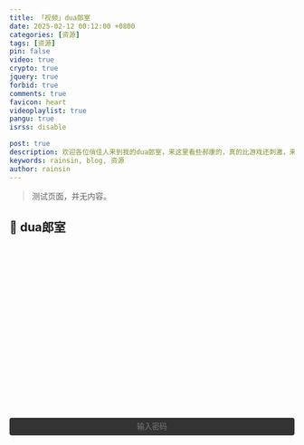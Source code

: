 ```yaml
---
title: 「视频」dua郎室
date: 2025-02-12 00:12:00 +0800
categories: [资源]
tags: [资源]
pin: false
video: true
crypto: true
jquery: true
forbid: true
comments: true
favicon: heart
videoplaylist: true
pangu: true
isrss: disable

post: true
description: 欢迎各位俏佳人来到我的dua郎室，来这里看些郝康的，真的比游戏还刺激，来我这里看一晚吧。
keywords: rainsin, blog, 资源
author: rainsin
---
```


<script src="/assets/post/video/video.js"></script>

<style>
details {
  width: 100%;
  margin: 0 auto;
  background: #282828;
  margin-bottom: 0.5rem;
  box-shadow: 0 0.1rem 1rem -0.5rem rgba(0, 0, 0, 0.4);
  border-radius: 5px;
  overflow: hidden;
}

summary {
    color:#fff;
  padding: 1rem;
  display: block;
  background: #333;
  padding-left: 2.2rem;
  position: relative;
  cursor: pointer;
  -webkit-user-select: none;
     -moz-user-select: none;
      -ms-user-select: none;
          user-select: none;
}

summary:before {
  content: "";
  border-width: 0.4rem;
  border-style: solid;
  border-color: transparent transparent transparent #fff;
  position: absolute;
  top: 1.3rem;
  left: 1rem;
  transform: rotate(0);
  transform-origin: 0.2rem 50%;
  transition: 0.25s transform ease;
}

/* THE MAGIC 🧙‍♀️ */
details[open] > summary:before {
  transform: rotate(90deg);
}

details summary::-webkit-details-marker {
  display: none;
}

details > ul {
  overflow-x: auto;
  display: grid;
  gap: 12px;
  padding-bottom: 1rem;
  padding-right: 28px;
  margin-bottom: 0;
  padding-top: 1rem;
  max-height: 20em;
  justify-content: center;
}

@media screen and (width <= 400px) {
    details > ul {
        grid-template-columns: 1fr !important;
    }
  }

details > ul li {
  list-style: none;
  color:#fff;
  margin: 4px !important;
  padding: 3px 8px !important;
  border-radius: 4px;
  border: 1px solid #5e616d;
  background: #47484c;
  cursor: pointer;
    text-align: center;
  transition: all 0.2s ease-out;
  height: 2.2em;
  justify-content: center;
  display: grid;
  margin: 0 !important;
  overflow: hidden;
}

details > ul li:hover {
  background: #1f2623;
}

.selected {
    background: #1f2623;
}

/* style input field text */

.middle{
  display: flex;
    margin: 0.5em auto;
    text-align: center;
}

/* Input field that looks like a button */
.email-field {
	width: 100%;
	display: inline-block;
	color: #fff;
	text-align: center;
	background-color: #333;
	padding: .6em 1.8em;
	border: none;
	cursor: pointer;
	outline: none;
	-webkit-border-radius: 4px;
	-moz-border-radius: 4px;
	border-radius: 4px;
	-webkit-transition: all .1s linear;
	-moz-transition: all .1s linear;
	transition: all .2s ease;
}
.email-field:hover {
	background-color: #343434;
}

/* after button is clicked */
.email-field.active {
	margin-right: 6px;
	outline: none;
	color: #fff;
	text-align: left;
	cursor: inherit;
}

/* Email submit button */
#subscribe-button {
  align-self: center;
	width: 35px;
	height: 35px;
	border: none;
	text-indent: -9999px;
	background: url(/assets/img/提交.svg) no-repeat;
	background-size: 13px;
	background-position: 0 1px;
	-webkit-transition: all .2s linear;
	-moz-transition: all .2s linear;
	transition: all .2s linear;
  
	cursor: pointer; /* for demo only */

	display: none;
}
#subscribe-button:hover {
	opacity: .33;
}

#subscribe-button.show {
	display: flex;
	background-size: 33px;
}

</style>

> 测试页面，并无内容。

## 💞 dua郎室

<div id="video-box" style="width: 100%;aspect-ratio: 1920 / 1080;margin:20px 0;"></div>

<div class="middle" id="middle">
<input type="password" value="" name="EMAIL" class="email-field" id="email-field" placeholder="输入密码">
<input type="submit" value="Subscribe" name="subscribe" id="subscribe-button" class="">
</div>

<div id="video-list-lock-box"></div>

<script>
$('#email-field').click(function () {
    $(this).addClass("active");
    $(this).attr('placeholder', '你不会真知道密码吧？');
    $('#subscribe-button').addClass("show");
});

$('#email-field').blur(function () {
    $(this).removeClass("active");
    $(this).attr('placeholder', '输入密码');
    $('#subscribe-button').removeClass("show");
});

$("#email-field").keypress(function (event) {
    if (event.which === 13) {
        if (isLoad) {
            Qmsg.success("点慢一点！奴家受不了啦！🌶")
        } else {
            send_message();
        }
    }
});

$('#subscribe-button').on("mousedown", () => {
    if (isLoad) {
        Qmsg.success("点慢一点！奴家受不了啦！🌶")
    } else {
        send_message();
    }
})

new Artplayer({
                        container: '#video-box',
                        url: 'https://pan.rainsin.cn:2002/%E7%BB%93%E6%88%90%E6%9E%9C%E5%AE%9E/Start-111-Uc.mp4',
                        type: 'mp4',
                        theme: "#2c9678",
                        title: 'Start-111',
                        flip: true,
                        playbackRate: true,
                        screenshot: true,
                        hotkey: true,
                        pip: true,
                        mutex: true,
                        fullscreen: true,
                        fullscreenWeb: true,
                        miniProgressBar: true,
                        playsInline: true,
                        setting: true,
                        autoOrientation: true,
                        plugins: [artplayerPlaylist({
                            rebuildPlayer: false, // 换P时重建播放器，默认false
                            onchanged: (art) => { // 换P后的回调函数
                                console.log('Video Changed');
                            },
                            autoNext: true, // 自动播放下一P, 默认false
                            showText: false, // 在控制栏显示文本，否则显示图标，默认为false
                            playlist: [
{title: "01集",
url: "https://pans.rainsin.cn:2000/d/kk/%E5%BD%B1%E8%A7%86/%E5%89%A7%E9%9B%86/D%20%E6%89%93%E9%B8%A3%E7%8E%8B%E6%9B%B91566%EF%BC%882007%EF%BC%892K%E4%BF%AE%E5%A4%8D%E7%89%88%20%E5%85%A846%E9%9B%86/01.mp4"}
{title: "02集",
url: "https://pans.rainsin.cn:2000/d/kk/%E5%BD%B1%E8%A7%86/%E5%89%A7%E9%9B%86/D%20%E6%89%93%E9%B8%A3%E7%8E%8B%E6%9B%B91566%EF%BC%882007%EF%BC%892K%E4%BF%AE%E5%A4%8D%E7%89%88%20%E5%85%A846%E9%9B%86/02.mp4"}
{title: "03集",
url: "https://pans.rainsin.cn:2000/d/kk/%E5%BD%B1%E8%A7%86/%E5%89%A7%E9%9B%86/D%20%E6%89%93%E9%B8%A3%E7%8E%8B%E6%9B%B91566%EF%BC%882007%EF%BC%892K%E4%BF%AE%E5%A4%8D%E7%89%88%20%E5%85%A846%E9%9B%86/03.mp4"}
{title: "04集",
url: "https://pans.rainsin.cn:2000/d/kk/%E5%BD%B1%E8%A7%86/%E5%89%A7%E9%9B%86/D%20%E6%89%93%E9%B8%A3%E7%8E%8B%E6%9B%B91566%EF%BC%882007%EF%BC%892K%E4%BF%AE%E5%A4%8D%E7%89%88%20%E5%85%A846%E9%9B%86/04.mp4"}
{title: "05集",
url: "https://pans.rainsin.cn:2000/d/kk/%E5%BD%B1%E8%A7%86/%E5%89%A7%E9%9B%86/D%20%E6%89%93%E9%B8%A3%E7%8E%8B%E6%9B%B91566%EF%BC%882007%EF%BC%892K%E4%BF%AE%E5%A4%8D%E7%89%88%20%E5%85%A846%E9%9B%86/05.mp4"}
{title: "06集",
url: "https://pans.rainsin.cn:2000/d/kk/%E5%BD%B1%E8%A7%86/%E5%89%A7%E9%9B%86/D%20%E6%89%93%E9%B8%A3%E7%8E%8B%E6%9B%B91566%EF%BC%882007%EF%BC%892K%E4%BF%AE%E5%A4%8D%E7%89%88%20%E5%85%A846%E9%9B%86/06.mp4"}
{title: "07集",
url: "https://pans.rainsin.cn:2000/d/kk/%E5%BD%B1%E8%A7%86/%E5%89%A7%E9%9B%86/D%20%E6%89%93%E9%B8%A3%E7%8E%8B%E6%9B%B91566%EF%BC%882007%EF%BC%892K%E4%BF%AE%E5%A4%8D%E7%89%88%20%E5%85%A846%E9%9B%86/07.mp4"}
{title: "08集",
url: "https://pans.rainsin.cn:2000/d/kk/%E5%BD%B1%E8%A7%86/%E5%89%A7%E9%9B%86/D%20%E6%89%93%E9%B8%A3%E7%8E%8B%E6%9B%B91566%EF%BC%882007%EF%BC%892K%E4%BF%AE%E5%A4%8D%E7%89%88%20%E5%85%A846%E9%9B%86/08.mp4"}
{title: "09集",
url: "https://pans.rainsin.cn:2000/d/kk/%E5%BD%B1%E8%A7%86/%E5%89%A7%E9%9B%86/D%20%E6%89%93%E9%B8%A3%E7%8E%8B%E6%9B%B91566%EF%BC%882007%EF%BC%892K%E4%BF%AE%E5%A4%8D%E7%89%88%20%E5%85%A846%E9%9B%86/09.mp4"}
{title: "10集",
url: "https://pans.rainsin.cn:2000/d/kk/%E5%BD%B1%E8%A7%86/%E5%89%A7%E9%9B%86/D%20%E6%89%93%E9%B8%A3%E7%8E%8B%E6%9B%B91566%EF%BC%882007%EF%BC%892K%E4%BF%AE%E5%A4%8D%E7%89%88%20%E5%85%A846%E9%9B%86/10.mp4"}
{title: "11集",
url: "https://pans.rainsin.cn:2000/d/kk/%E5%BD%B1%E8%A7%86/%E5%89%A7%E9%9B%86/D%20%E6%89%93%E9%B8%A3%E7%8E%8B%E6%9B%B91566%EF%BC%882007%EF%BC%892K%E4%BF%AE%E5%A4%8D%E7%89%88%20%E5%85%A846%E9%9B%86/11.mp4"}
{title: "12集",
url: "https://pans.rainsin.cn:2000/d/kk/%E5%BD%B1%E8%A7%86/%E5%89%A7%E9%9B%86/D%20%E6%89%93%E9%B8%A3%E7%8E%8B%E6%9B%B91566%EF%BC%882007%EF%BC%892K%E4%BF%AE%E5%A4%8D%E7%89%88%20%E5%85%A846%E9%9B%86/12.mp4"}
{title: "13集",
url: "https://pans.rainsin.cn:2000/d/kk/%E5%BD%B1%E8%A7%86/%E5%89%A7%E9%9B%86/D%20%E6%89%93%E9%B8%A3%E7%8E%8B%E6%9B%B91566%EF%BC%882007%EF%BC%892K%E4%BF%AE%E5%A4%8D%E7%89%88%20%E5%85%A846%E9%9B%86/13.mp4"}
{title: "14集",
url: "https://pans.rainsin.cn:2000/d/kk/%E5%BD%B1%E8%A7%86/%E5%89%A7%E9%9B%86/D%20%E6%89%93%E9%B8%A3%E7%8E%8B%E6%9B%B91566%EF%BC%882007%EF%BC%892K%E4%BF%AE%E5%A4%8D%E7%89%88%20%E5%85%A846%E9%9B%86/14.mp4"}
{title: "15集",
url: "https://pans.rainsin.cn:2000/d/kk/%E5%BD%B1%E8%A7%86/%E5%89%A7%E9%9B%86/D%20%E6%89%93%E9%B8%A3%E7%8E%8B%E6%9B%B91566%EF%BC%882007%EF%BC%892K%E4%BF%AE%E5%A4%8D%E7%89%88%20%E5%85%A846%E9%9B%86/15.mp4"}
{title: "16集",
url: "https://pans.rainsin.cn:2000/d/kk/%E5%BD%B1%E8%A7%86/%E5%89%A7%E9%9B%86/D%20%E6%89%93%E9%B8%A3%E7%8E%8B%E6%9B%B91566%EF%BC%882007%EF%BC%892K%E4%BF%AE%E5%A4%8D%E7%89%88%20%E5%85%A846%E9%9B%86/16.mp4"}
{title: "17集",
url: "https://pans.rainsin.cn:2000/d/kk/%E5%BD%B1%E8%A7%86/%E5%89%A7%E9%9B%86/D%20%E6%89%93%E9%B8%A3%E7%8E%8B%E6%9B%B91566%EF%BC%882007%EF%BC%892K%E4%BF%AE%E5%A4%8D%E7%89%88%20%E5%85%A846%E9%9B%86/17.mp4"}
{title: "18集",
url: "https://pans.rainsin.cn:2000/d/kk/%E5%BD%B1%E8%A7%86/%E5%89%A7%E9%9B%86/D%20%E6%89%93%E9%B8%A3%E7%8E%8B%E6%9B%B91566%EF%BC%882007%EF%BC%892K%E4%BF%AE%E5%A4%8D%E7%89%88%20%E5%85%A846%E9%9B%86/18.mp4"}
{title: "19集",
url: "https://pans.rainsin.cn:2000/d/kk/%E5%BD%B1%E8%A7%86/%E5%89%A7%E9%9B%86/D%20%E6%89%93%E9%B8%A3%E7%8E%8B%E6%9B%B91566%EF%BC%882007%EF%BC%892K%E4%BF%AE%E5%A4%8D%E7%89%88%20%E5%85%A846%E9%9B%86/19.mp4"}
{title: "20集",
url: "https://pans.rainsin.cn:2000/d/kk/%E5%BD%B1%E8%A7%86/%E5%89%A7%E9%9B%86/D%20%E6%89%93%E9%B8%A3%E7%8E%8B%E6%9B%B91566%EF%BC%882007%EF%BC%892K%E4%BF%AE%E5%A4%8D%E7%89%88%20%E5%85%A846%E9%9B%86/20.mp4"}
{title: "21集",
url: "https://pans.rainsin.cn:2000/d/kk/%E5%BD%B1%E8%A7%86/%E5%89%A7%E9%9B%86/D%20%E6%89%93%E9%B8%A3%E7%8E%8B%E6%9B%B91566%EF%BC%882007%EF%BC%892K%E4%BF%AE%E5%A4%8D%E7%89%88%20%E5%85%A846%E9%9B%86/21.mp4"}
{title: "22集",
url: "https://pans.rainsin.cn:2000/d/kk/%E5%BD%B1%E8%A7%86/%E5%89%A7%E9%9B%86/D%20%E6%89%93%E9%B8%A3%E7%8E%8B%E6%9B%B91566%EF%BC%882007%EF%BC%892K%E4%BF%AE%E5%A4%8D%E7%89%88%20%E5%85%A846%E9%9B%86/22.mp4"}
{title: "23集",
url: "https://pans.rainsin.cn:2000/d/kk/%E5%BD%B1%E8%A7%86/%E5%89%A7%E9%9B%86/D%20%E6%89%93%E9%B8%A3%E7%8E%8B%E6%9B%B91566%EF%BC%882007%EF%BC%892K%E4%BF%AE%E5%A4%8D%E7%89%88%20%E5%85%A846%E9%9B%86/23.mp4"}
{title: "24集",
url: "https://pans.rainsin.cn:2000/d/kk/%E5%BD%B1%E8%A7%86/%E5%89%A7%E9%9B%86/D%20%E6%89%93%E9%B8%A3%E7%8E%8B%E6%9B%B91566%EF%BC%882007%EF%BC%892K%E4%BF%AE%E5%A4%8D%E7%89%88%20%E5%85%A846%E9%9B%86/24.mp4"}
{title: "25集",
url: "https://pans.rainsin.cn:2000/d/kk/%E5%BD%B1%E8%A7%86/%E5%89%A7%E9%9B%86/D%20%E6%89%93%E9%B8%A3%E7%8E%8B%E6%9B%B91566%EF%BC%882007%EF%BC%892K%E4%BF%AE%E5%A4%8D%E7%89%88%20%E5%85%A846%E9%9B%86/25.mp4"}
{title: "26集",
url: "https://pans.rainsin.cn:2000/d/kk/%E5%BD%B1%E8%A7%86/%E5%89%A7%E9%9B%86/D%20%E6%89%93%E9%B8%A3%E7%8E%8B%E6%9B%B91566%EF%BC%882007%EF%BC%892K%E4%BF%AE%E5%A4%8D%E7%89%88%20%E5%85%A846%E9%9B%86/26.mp4"}
{title: "27集",
url: "https://pans.rainsin.cn:2000/d/kk/%E5%BD%B1%E8%A7%86/%E5%89%A7%E9%9B%86/D%20%E6%89%93%E9%B8%A3%E7%8E%8B%E6%9B%B91566%EF%BC%882007%EF%BC%892K%E4%BF%AE%E5%A4%8D%E7%89%88%20%E5%85%A846%E9%9B%86/27.mp4"}
{title: "28集",
url: "https://pans.rainsin.cn:2000/d/kk/%E5%BD%B1%E8%A7%86/%E5%89%A7%E9%9B%86/D%20%E6%89%93%E9%B8%A3%E7%8E%8B%E6%9B%B91566%EF%BC%882007%EF%BC%892K%E4%BF%AE%E5%A4%8D%E7%89%88%20%E5%85%A846%E9%9B%86/28.mp4"}
{title: "29集",
url: "https://pans.rainsin.cn:2000/d/kk/%E5%BD%B1%E8%A7%86/%E5%89%A7%E9%9B%86/D%20%E6%89%93%E9%B8%A3%E7%8E%8B%E6%9B%B91566%EF%BC%882007%EF%BC%892K%E4%BF%AE%E5%A4%8D%E7%89%88%20%E5%85%A846%E9%9B%86/29.mp4"}
{title: "30集",
url: "https://pans.rainsin.cn:2000/d/kk/%E5%BD%B1%E8%A7%86/%E5%89%A7%E9%9B%86/D%20%E6%89%93%E9%B8%A3%E7%8E%8B%E6%9B%B91566%EF%BC%882007%EF%BC%892K%E4%BF%AE%E5%A4%8D%E7%89%88%20%E5%85%A846%E9%9B%86/30.mp4"}
{title: "31集",
url: "https://pans.rainsin.cn:2000/d/kk/%E5%BD%B1%E8%A7%86/%E5%89%A7%E9%9B%86/D%20%E6%89%93%E9%B8%A3%E7%8E%8B%E6%9B%B91566%EF%BC%882007%EF%BC%892K%E4%BF%AE%E5%A4%8D%E7%89%88%20%E5%85%A846%E9%9B%86/31.mp4"}
{title: "32集",
url: "https://pans.rainsin.cn:2000/d/kk/%E5%BD%B1%E8%A7%86/%E5%89%A7%E9%9B%86/D%20%E6%89%93%E9%B8%A3%E7%8E%8B%E6%9B%B91566%EF%BC%882007%EF%BC%892K%E4%BF%AE%E5%A4%8D%E7%89%88%20%E5%85%A846%E9%9B%86/32.mp4"}
{title: "33集",
url: "https://pans.rainsin.cn:2000/d/kk/%E5%BD%B1%E8%A7%86/%E5%89%A7%E9%9B%86/D%20%E6%89%93%E9%B8%A3%E7%8E%8B%E6%9B%B91566%EF%BC%882007%EF%BC%892K%E4%BF%AE%E5%A4%8D%E7%89%88%20%E5%85%A846%E9%9B%86/33.mp4"}
{title: "34集",
url: "https://pans.rainsin.cn:2000/d/kk/%E5%BD%B1%E8%A7%86/%E5%89%A7%E9%9B%86/D%20%E6%89%93%E9%B8%A3%E7%8E%8B%E6%9B%B91566%EF%BC%882007%EF%BC%892K%E4%BF%AE%E5%A4%8D%E7%89%88%20%E5%85%A846%E9%9B%86/34.mp4"}
{title: "35集",
url: "https://pans.rainsin.cn:2000/d/kk/%E5%BD%B1%E8%A7%86/%E5%89%A7%E9%9B%86/D%20%E6%89%93%E9%B8%A3%E7%8E%8B%E6%9B%B91566%EF%BC%882007%EF%BC%892K%E4%BF%AE%E5%A4%8D%E7%89%88%20%E5%85%A846%E9%9B%86/35.mp4"}
{title: "36集",
url: "https://pans.rainsin.cn:2000/d/kk/%E5%BD%B1%E8%A7%86/%E5%89%A7%E9%9B%86/D%20%E6%89%93%E9%B8%A3%E7%8E%8B%E6%9B%B91566%EF%BC%882007%EF%BC%892K%E4%BF%AE%E5%A4%8D%E7%89%88%20%E5%85%A846%E9%9B%86/36.mp4"}
{title: "37集",
url: "https://pans.rainsin.cn:2000/d/kk/%E5%BD%B1%E8%A7%86/%E5%89%A7%E9%9B%86/D%20%E6%89%93%E9%B8%A3%E7%8E%8B%E6%9B%B91566%EF%BC%882007%EF%BC%892K%E4%BF%AE%E5%A4%8D%E7%89%88%20%E5%85%A846%E9%9B%86/37.mp4"}
{title: "38集",
url: "https://pans.rainsin.cn:2000/d/kk/%E5%BD%B1%E8%A7%86/%E5%89%A7%E9%9B%86/D%20%E6%89%93%E9%B8%A3%E7%8E%8B%E6%9B%B91566%EF%BC%882007%EF%BC%892K%E4%BF%AE%E5%A4%8D%E7%89%88%20%E5%85%A846%E9%9B%86/38.mp4"}
{title: "39集",
url: "https://pans.rainsin.cn:2000/d/kk/%E5%BD%B1%E8%A7%86/%E5%89%A7%E9%9B%86/D%20%E6%89%93%E9%B8%A3%E7%8E%8B%E6%9B%B91566%EF%BC%882007%EF%BC%892K%E4%BF%AE%E5%A4%8D%E7%89%88%20%E5%85%A846%E9%9B%86/39.mp4"}
{title: "40集",
url: "https://pans.rainsin.cn:2000/d/kk/%E5%BD%B1%E8%A7%86/%E5%89%A7%E9%9B%86/D%20%E6%89%93%E9%B8%A3%E7%8E%8B%E6%9B%B91566%EF%BC%882007%EF%BC%892K%E4%BF%AE%E5%A4%8D%E7%89%88%20%E5%85%A846%E9%9B%86/40.mp4"}
{title: "41集",
url: "https://pans.rainsin.cn:2000/d/kk/%E5%BD%B1%E8%A7%86/%E5%89%A7%E9%9B%86/D%20%E6%89%93%E9%B8%A3%E7%8E%8B%E6%9B%B91566%EF%BC%882007%EF%BC%892K%E4%BF%AE%E5%A4%8D%E7%89%88%20%E5%85%A846%E9%9B%86/41.mp4"}
{title: "42集",
url: "https://pans.rainsin.cn:2000/d/kk/%E5%BD%B1%E8%A7%86/%E5%89%A7%E9%9B%86/D%20%E6%89%93%E9%B8%A3%E7%8E%8B%E6%9B%B91566%EF%BC%882007%EF%BC%892K%E4%BF%AE%E5%A4%8D%E7%89%88%20%E5%85%A846%E9%9B%86/42.mp4"}
{title: "43集",
url: "https://pans.rainsin.cn:2000/d/kk/%E5%BD%B1%E8%A7%86/%E5%89%A7%E9%9B%86/D%20%E6%89%93%E9%B8%A3%E7%8E%8B%E6%9B%B91566%EF%BC%882007%EF%BC%892K%E4%BF%AE%E5%A4%8D%E7%89%88%20%E5%85%A846%E9%9B%86/43.mp4"}
{title: "44集",
url: "https://pans.rainsin.cn:2000/d/kk/%E5%BD%B1%E8%A7%86/%E5%89%A7%E9%9B%86/D%20%E6%89%93%E9%B8%A3%E7%8E%8B%E6%9B%B91566%EF%BC%882007%EF%BC%892K%E4%BF%AE%E5%A4%8D%E7%89%88%20%E5%85%A846%E9%9B%86/44.mp4"}
{title: "45集",
url: "https://pans.rainsin.cn:2000/d/kk/%E5%BD%B1%E8%A7%86/%E5%89%A7%E9%9B%86/D%20%E6%89%93%E9%B8%A3%E7%8E%8B%E6%9B%B91566%EF%BC%882007%EF%BC%892K%E4%BF%AE%E5%A4%8D%E7%89%88%20%E5%85%A846%E9%9B%86/45.mp4"}
{title: "46集",
url: "https://pans.rainsin.cn:2000/d/kk/%E5%BD%B1%E8%A7%86/%E5%89%A7%E9%9B%86/D%20%E6%89%93%E9%B8%A3%E7%8E%8B%E6%9B%B91566%EF%BC%882007%EF%BC%892K%E4%BF%AE%E5%A4%8D%E7%89%88%20%E5%85%A846%E9%9B%86/46.mp4"}
]
                        })]
                    },
                        function onReady(art) {
                            this.pause()
                        },);
</script>

